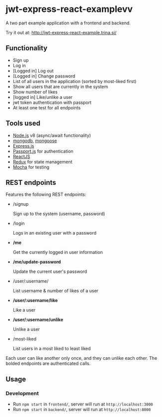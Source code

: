 # jwt-express-react-examplevv

A two part example application with a frontend and backend.

Try it out at: http://jwt-express-react-example.trina.si/


## Functionality

- Sign up
- Log in
- [Logged in] Log out
- [Logged in] Change password
- List of all users in the application (sorted by most-liked first)
- Show all users that are currently in the system
- Show number of likes
- [logged in] Like/unlike a user
- jwt token authentication with passport
- At least one test for all endpoints

## Tools used

- [Node.js](https://nodejs.org/en/) v8 (async/await functionality)
- [mongodb](https://www.mongodb.com/), [mongoose](https://mongoosejs.com/)
- [Express.js](https://expressjs.com/)
- [Passport.js](http://www.passportjs.org/) for authentication
- [ReactJS](https://reactjs.org/)
- [Redux](https://redux.js.org/) for state management
- [Mocha](https://mochajs.org/) for testing

## REST endpoints
Features the following REST endpoints:

- /signup

    Sign up to the system (username, password)
    
- /login

    Logs in an existing user with a password
    
- **/me**

    Get the currently logged in user information
    
- **/me/update-password**

    Update the current user's password
    
- /user/:username/

    List username & number of likes of a user

- **/user/:username/like**

    Like a user

- **/user/:username/unlike**

    Unlike a user

- /most-liked

    List users in a most liked to least liked

Each user can like another only once, and they can unlike each other.
The bolded endpoints are authenticated calls.

## Usage

### Development
- Run `npm start` in `frontend/`, server will run at `http://localhost:3000`
- Run `npm start` in `backend/`, server will run at `http://localhost:8000`
